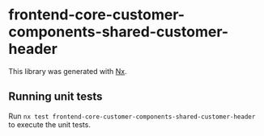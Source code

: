 # frontend-core-customer-components-shared-customer-header

This library was generated with [Nx](https://nx.dev).

## Running unit tests

Run `nx test frontend-core-customer-components-shared-customer-header` to execute the unit tests.
